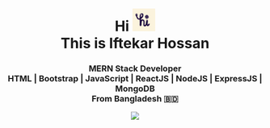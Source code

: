 <h1 align="center">
    Hi  <a href="#"><img src="hi.gif" width="45px" height="45px"/> <br> </a> This is Iftekar Hossan
  </h1>
  
  <h3 align="center"> MERN Stack Developer <br>  HTML | Bootstrap | JavaScript | ReactJS | NodeJS | ExpressJS | MongoDB <br/>From Bangladesh 🇧🇩</h3>
  

  
  
  
  
  <div align="center">
    <a href="#"><img src="https://media.giphy.com/media/vmGjjH1XOjViEfbBfZ/giphy.gif" width="128"></a>
  </div>
  

  
  
